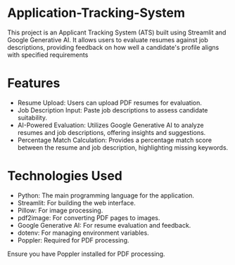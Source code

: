 # Application-Tracking-System
This project is an Applicant Tracking System (ATS) built using Streamlit and Google Generative AI. It allows users to evaluate resumes against job descriptions, providing feedback on how well a candidate's profile aligns with specified requirements

# Features
* Resume Upload: Users can upload PDF resumes for evaluation.
* Job Description Input: Paste job descriptions to assess candidate suitability.
* AI-Powered Evaluation: Utilizes Google Generative AI to analyze resumes and job descriptions, offering insights and suggestions.
* Percentage Match Calculation: Provides a percentage match score between the resume and job description, highlighting missing keywords.

# Technologies Used
* Python: The main programming language for the application.
* Streamlit: For building the web interface.
* Pillow: For image processing.
* pdf2image: For converting PDF pages to images.
* Google Generative AI: For resume evaluation and feedback.
* dotenv: For managing environment variables.
* Poppler: Required for PDF processing.

Ensure you have Poppler installed for PDF processing.
